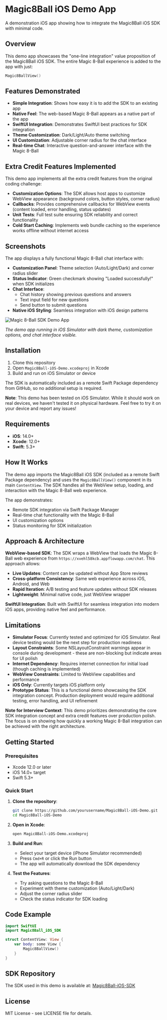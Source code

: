 # Magic8Ball iOS Demo App

A demonstration iOS app showing how to integrate the Magic8Ball iOS SDK with minimal code.

## Overview

This demo app showcases the "one-line integration" value proposition of the Magic8Ball iOS SDK. The entire Magic 8-Ball experience is added to the app with just:

```swift
Magic8BallView()
```

## Features Demonstrated

- **Simple Integration**: Shows how easy it is to add the SDK to an existing app
- **Native Feel**: The web-based Magic 8-Ball appears as a native part of the app
- **SwiftUI Integration**: Demonstrates SwiftUI best practices for SDK integration
- **Theme Customization**: Dark/Light/Auto theme switching
- **UI Customization**: Adjustable corner radius for the chat interface
- **Real-time Chat**: Interactive question-and-answer interface with the Magic 8-Ball

## Extra Credit Features Implemented

This demo app implements all the extra credit features from the original coding challenge:

- **Customization Options**: The SDK allows host apps to customize WebView appearance (background colors, button styles, corner radius)
- **Callbacks**: Provides comprehensive callbacks for WebView events (content loaded, error handling, status updates)
- **Unit Tests**: Full test suite ensuring SDK reliability and correct functionality
- **Cold Start Caching**: Implements web bundle caching so the experience works offline without internet access

## Screenshots

The app displays a fully functional Magic 8-Ball chat interface with:

- **Customization Panel**: Theme selection (Auto/Light/Dark) and corner radius slider
- **Status Indicator**: Green checkmark showing "Loaded successfully!" when SDK initializes
- **Chat Interface**: 
  - Chat history showing previous questions and answers
  - Text input field for new questions
  - Send button to submit questions
- **Native iOS Styling**: Seamless integration with iOS design patterns

![Magic 8-Ball SDK Demo App](assets/Screenshot%202025-07-18%20at%2011.45.00%20AM.png)

*The demo app running in iOS Simulator with dark theme, customization options, and chat interface visible.*

## Installation

1. Clone this repository
2. Open `Magic8Ball-iOS-Demo.xcodeproj` in Xcode
3. Build and run on iOS Simulator or device

The SDK is automatically included as a remote Swift Package dependency from GitHub, so no additional setup is required.

**Note**: This demo has been tested on iOS Simulator. While it should work on real devices, we haven't tested it on physical hardware. Feel free to try it on your device and report any issues!

## Requirements

- **iOS**: 14.0+
- **Xcode**: 12.0+
- **Swift**: 5.3+

## How It Works

The demo app imports the Magic8Ball iOS SDK (included as a remote Swift Package dependency) and uses the `Magic8BallView()` component in its main `ContentView`. The SDK handles all the WebView setup, loading, and interaction with the Magic 8-Ball web experience.

The app demonstrates:
- Remote SDK integration via Swift Package Manager
- Real-time chat functionality with the Magic 8-Ball
- UI customization options
- Status monitoring for SDK initialization

## Approach & Architecture

**WebView-based SDK**: The SDK wraps a WebView that loads the Magic 8-Ball web experience from `https://xvehl58kcb.appflowapp.com/chat`. This approach allows:

- **Live Updates**: Content can be updated without App Store reviews
- **Cross-platform Consistency**: Same web experience across iOS, Android, and Web
- **Rapid Iteration**: A/B testing and feature updates without SDK releases
- **Lightweight**: Minimal native code, just WebView wrapper

**SwiftUI Integration**: Built with SwiftUI for seamless integration into modern iOS apps, providing native feel and performance.

## Limitations

- **Simulator Focus**: Currently tested and optimized for iOS Simulator. Real device testing would be the next step for production readiness
- **Layout Constraints**: Some NSLayoutConstraint warnings appear in console during development - these are non-blocking but indicate areas for UI polish
- **Internet Dependency**: Requires internet connection for initial load (though caching is implemented)
- **WebView Constraints**: Limited to WebView capabilities and performance
- **iOS Only**: Currently targets iOS platform only
- **Prototype Status**: This is a functional demo showcasing the SDK integration concept. Production deployment would require additional testing, error handling, and UI refinement

**Note for Interview Context**: This demo prioritizes demonstrating the core SDK integration concept and extra credit features over production polish. The focus is on showing how quickly a working Magic 8-Ball integration can be achieved with the right architecture.

## Getting Started

### Prerequisites
- Xcode 12.0 or later
- iOS 14.0+ target
- Swift 5.3+

### Quick Start
1. **Clone the repository**:
   ```bash
   git clone https://github.com/yourusername/Magic8Ball-iOS-Demo.git
   cd Magic8Ball-iOS-Demo
   ```

2. **Open in Xcode**:
   ```bash
   open Magic8Ball-iOS-Demo.xcodeproj
   ```

3. **Build and Run**:
   - Select your target device (iPhone Simulator recommended)
   - Press `Cmd+R` or click the Run button
   - The app will automatically download the SDK dependency

4. **Test the Features**:
   - Try asking questions to the Magic 8-Ball
   - Experiment with theme customization (Auto/Light/Dark)
   - Adjust the corner radius slider
   - Check the status indicator for SDK loading

## Code Example

```swift
import SwiftUI
import Magic8Ball_iOS_SDK

struct ContentView: View {
    var body: some View {
        Magic8BallView()
    }
}
```

## SDK Repository

The SDK used in this demo is available at: [Magic8Ball-iOS-SDK](https://github.com/yourusername/Magic8Ball-iOS-SDK)

## License

MIT License - see LICENSE file for details.

